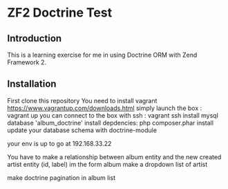 ZF2 Doctrine Test
=======================

Introduction
------------
This is a learning exercise for me in using Doctrine ORM with Zend Framework 2.

Installation
------------
First clone this repository
You need to install vagrant https://www.vagrantup.com/downloads.html
simply launch the box : vagrant up
you can connect to the box with ssh : vagrant ssh
install mysql database 'album_doctrine'
install depdencies: php composer.phar install
update your database schema with doctrine-module

your env is up to go at 192.168.33.22

You have to make a relationship between album entity and the new created artist entity (id, label)
im the form album make a dropdown list of artist

make doctrine pagination in album list
